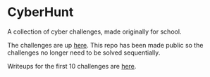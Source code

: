 # CyberHunt

A collection of cyber challenges, made originally for school.

The challenges are up [here](https://dnzc.github.io/CyberHunt/). This repo has been made public so the challenges no longer need to be solved sequentially.

Writeups for the first 10 challenges are [here](https://www.notion.so/CyberHunt-Writeups-a3a049be096a4d8c91123bea8495a2f5).
